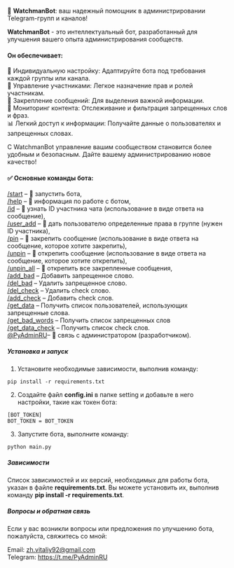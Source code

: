 
🤖 <b>WatchmanBot</b>: ваш надежный помощник в администрировании Telegram-групп и каналов!

<b>WatchmanBot</b> - это интеллектуальный бот, разработанный для улучшения вашего опыта администрирования сообществ. 

#### Он обеспечивает:

🔧 Индивидуальную настройку: Адаптируйте бота под требования каждой группы или канала.\
👥 Управление участниками: Легкое назначение прав и ролей участникам.\
📌 Закрепление сообщений: Для выделения важной информации.\
🚫 Мониторинг контента: Отслеживание и фильтрация запрещенных слов и фраз.\
📊 Легкий доступ к информации: Получайте данные о пользователях и запрещенных словах.

С WatchmanBot управление вашим сообществом становится более удобным и безопасным. Дайте вашему администрированию новое качество!


#### ✅ Основные команды бота:

<u>/start</u> – 🤖 запустить бота,\
<u>/help</u> – 🤖 информация по работе с ботом,\
<u>/id</u> – 🧾 узнать ID участника чата (использование в виде ответа на сообщение),\
<u>/user_add</u> – 🧾 дать пользователю определенные права в группе (нужен ID участника),\
<u>/pin</u> – 📌 закрепить сообщение (использование в виде ответа на сообщение, которое хотите закрепить),\
<u>/unpin</u> – 📌 открепить сообщение (использование в виде ответа на сообщение, которое хотите открепить),\
<u>/unpin_all</u> – 📌 открепить все закрепленные сообщения,\
<u>/add_bad</u> – Добавить запрещенное слово.\
<u>/del_bad</u> – Удалить запрещенное слово.\
<u>/del_check</u> – Удалить check слово.\
<u>/add_check</u> – Добавить check слов.\
<u>/get_data</u> – Получить список пользователей, использующих запрещенные слова.\
<u>/get_bad_words</u> – Получить список запрещенных слов\
<u>/get_data_check</u> – Получить список check слов.\
<u>@PyAdminRU</u>– 🔗 связь с администратором (разработчиком).

##### Установка и запуск
1. Установите необходимые зависимости, выполнив команду:

```
pip install -r requirements.txt
```

2. Создайте файл **config.ini** в папке setting и добавьте в него настройки, такие как токен бота:

```
[BOT_TOKEN]
BOT_TOKEN = BOT_TOKEN
```

3. Запустите бота, выполните команду:

```
python main.py
```

##### Зависимости
Список зависимостей и их версий, необходимых для работы бота, указан в файле **requirements.txt**. Вы можете установить их, 
выполнив команду **pip install -r requirements.txt**.

##### Вопросы и обратная связь
Если у вас возникли вопросы или предложения по улучшению бота, пожалуйста, свяжитесь со мной:

Email: zh.vitaliy92@gmail.com\
Telegram: https://t.me/PyAdminRU